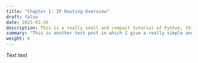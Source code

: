 ```yaml
---
title: "Chapter 1: IP Routing Overview"
draft: false
date: 2025-01-26
description: This is a really small and compact tutorial of Python, this is just a testfile to try code-related .md features. 
summary: "This is another test post in which I give a really simple and brief python guide"
weight: 6
---
```


Text text

